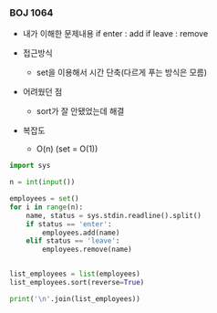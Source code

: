 ### BOJ 1064

- 내가 이해한 문제내용
    if enter :
      add
    if leave : 
      remove


- 접근방식
	- set을 이용해서 시간 단축(다르게 푸는 방식은 모름)


- 어려웠던 점
	- sort가 잘 안됐었는데 해결
	

- 복잡도
	- O(n) (set = O(1))
  
  
  
``` python
import sys 

n = int(input())

employees = set()
for i in range(n):
    name, status = sys.stdin.readline().split()
    if status == 'enter':
        employees.add(name)
    elif status == 'leave':
        employees.remove(name)


list_employees = list(employees)
list_employees.sort(reverse=True)

print('\n'.join(list_employees))
```
